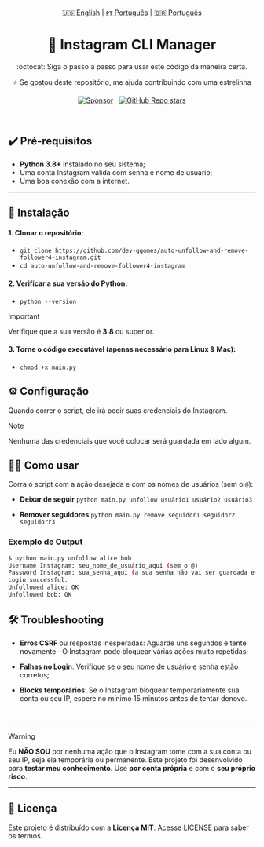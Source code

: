 <!-- |||||||||||||||||||| EN - PT |||||||||||||||||||| -->
<p align='center'>
  <a href="https://github.com/dev-ggomes/auto-unfollow-and-remove-follower4-instagram/blob/main/README.md">🇺🇸 English</a> | 
  <a href="https://github.com/dev-ggomes/auto-unfollow-and-remove-follower4-instagram/blob/main/README-pt-pt.md">ᴘᴛ Português</a> | 
  <a href="https://github.com/dev-ggomes/auto-unfollow-and-remove-follower4-instagram/blob/main/README-pt-br.md">🇧🇷 Português</a>
</p>

<h1 align="center">
  🚀 Instagram CLI Manager
</h1>

<p align='center'>
  :octocat: Siga o passo a passo para usar este código da maneira certa.
</p>

<p align="center">
  ⭐ Se gostou deste repositório, me ajuda contribuindo com uma estrelinha
</p>

<!-- |||||||||||||||||||| SPONSORS & STARS |||||||||||||||||||| -->
<p align='center'>
  <a href="https://github.com/sponsors/dev-ggomes"><img alt="Sponsor" src="https://img.shields.io/badge/sponsor-30363D?style=for-the-badge&logo=GitHub-Sponsors&logoColor=#white" /></a>
  &nbsp;
  <a href="#"><img alt="GitHub Repo stars" src="https://img.shields.io/github/stars/dev-ggomes/auto-unfollow-and-remove-follower4-instagram?style=for-the-badge" /></a>
</p>

<br>

## ✔️ Pré-requisitos

<p>
  
  - **Python 3.8+** instalado no seu sistema;
  - Uma conta Instagram válida com senha e nome de usuário;
  - Uma boa conexão com a internet.

</p>

---

## 🚀 Instalação

<p>

  #### 1. Clonar o repositório:

  - `git clone https://github.com/dev-ggomes/auto-unfollow-and-remove-follower4-instagram.git` <br>
  - `cd auto-unfollow-and-remove-follower4-instagram`

  #### 2. Verificar a sua versão do Python:

  - `python --version`

  >[!IMPORTANT]
  > Verifique que a sua versão é **3.8** ou superior.

  #### 3. Torne o código executável (apenas necessário para Linux & Mac):

  - `chmod +x main.py`
  
</p>

## ⚙️ Configuração

<p>
  Quando correr o script, ele irá pedir suas credenciais do Instagram.
</p>

>[!NOTE]
> Nenhuma das credenciais que você colocar será guardada em lado algum.

## 🏃‍♂️ Como usar

<p>
  
  Corra o script com a ação desejada e com os nomes de usuários (sem o `@`):

  - **Deixar de seguir**
    `python main.py unfollow usuário1 usuário2 usuário3`

  - **Remover seguidores**
    `python main.py remove seguidor1 seguidor2 seguidorr3`

  ### Exemplo de Output

  ```bash
  $ python main.py unfollow alice bob
  Username Instagram: seu_nome_de_usuário_aqui (sem o @)
  Password Instagram: sua_senha_aqui (a sua senha não vai ser guardada em nenhum lugar)
  Login successful.
  Unfollowed alice: OK
  Unfollowed bob: OK
  ```
</p>

## 🛠 Troubleshooting

<p>

  - **Erros CSRF** ou respostas inesperadas: Aguarde uns segundos e tente novamente--O Instagram pode bloquear várias ações muito repetidas;
  - **Falhas no Login**: Verifique se o seu nome de usuário e senha estão corretos;
  - **Blocks temporários**: Se o Instagram bloquear temporariamente sua conta ou seu IP, espere no mínimo 15 minutos antes de tentar denovo.

    <br>

---

> [!WARNING]
> Eu **NÃO SOU** por nenhuma ação que o Instagram tome com a sua conta ou seu IP, seja ela temporária ou permanente. Este projeto foi desenvolvido para **testar meu conhecimento**. Use **por conta própria** e com o **seu próprio risco**.

---
</p>

## 📄 Licença

<p>
  
  Este projeto é distribuído com a **Licença MIT**. Acesse [LICENSE](https://github.com/dev-ggomes/auto-unfollow-and-remove-follower4-instagram?tab=MIT-1-ov-file) para saber os termos.

</p>
